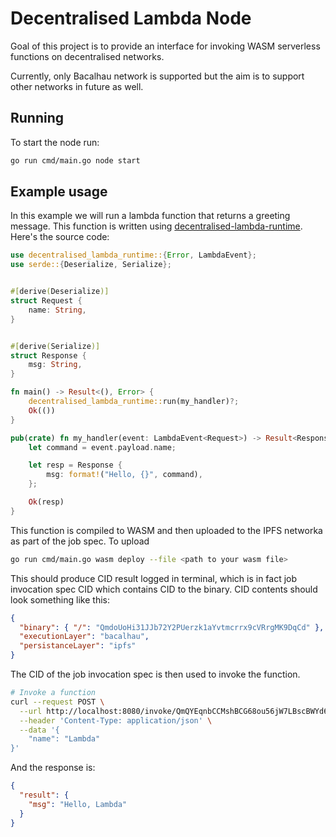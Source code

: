 # Decentralised Lambda Node

Goal of this project is to provide an interface for invoking WASM serverless functions on decentralised networks.

Currently, only Bacalhau network is supported but the aim is to support other networks in future as well.

## Running

To start the node run:

```bash
go run cmd/main.go node start
```

## Example usage

In this example we will run a lambda function that returns a greeting message. This function is written
using [decentralised-lambda-runtime](https://github.com/pyropy/decentralised-lambda-runtime). Here's the source code:

```rust
use decentralised_lambda_runtime::{Error, LambdaEvent};
use serde::{Deserialize, Serialize};


#[derive(Deserialize)]
struct Request {
    name: String,
}


#[derive(Serialize)]
struct Response {
    msg: String,
}

fn main() -> Result<(), Error> {
    decentralised_lambda_runtime::run(my_handler)?;
    Ok(())
}

pub(crate) fn my_handler(event: LambdaEvent<Request>) -> Result<Response, Error> {
    let command = event.payload.name;

    let resp = Response {
        msg: format!("Hello, {}", command),
    };

    Ok(resp)
}
```

This function is compiled to WASM and then uploaded to the IPFS networka as part of the job spec. To upload

```bash
go run cmd/main.go wasm deploy --file <path to your wasm file>
```

This should produce CID result logged in terminal, which is in fact job invocation spec CID which contains CID to the binary. CID contents should look something like this:

```json
{
  "binary": { "/": "QmdoUoHi31JJb72Y2PUerzk1aYvtmcrrx9cVRrgMK9DqCd" },
  "executionLayer": "bacalhau",
  "persistanceLayer": "ipfs"
}
```

The CID of the job invocation spec is then used to invoke the function.

```bash
# Invoke a function
curl --request POST \
  --url http://localhost:8080/invoke/QmQYEqnbCCMshBCG68ou56jW7LBscBWYd6fo13EDDCAFU4 \
  --header 'Content-Type: application/json' \
  --data '{
	"name": "Lambda"
}'
```

And the response is:

```json
{
  "result": {
    "msg": "Hello, Lambda"
  }
}
```
